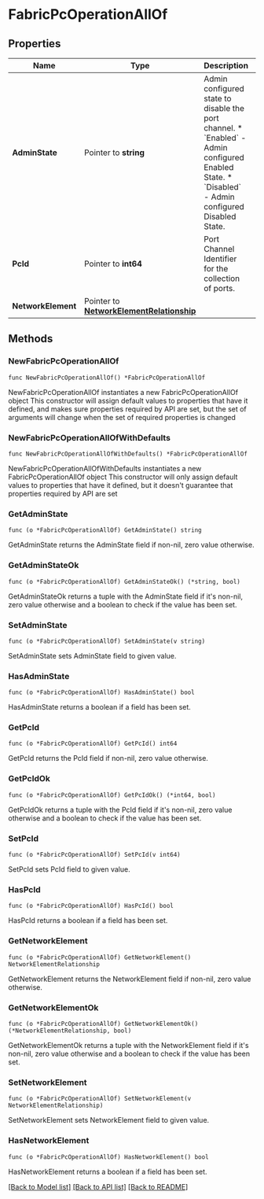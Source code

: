 # FabricPcOperationAllOf

## Properties

Name | Type | Description | Notes
------------ | ------------- | ------------- | -------------
**AdminState** | Pointer to **string** | Admin configured state to disable the port channel. * &#x60;Enabled&#x60; - Admin configured Enabled State. * &#x60;Disabled&#x60; - Admin configured Disabled State. | [optional] [default to "Enabled"]
**PcId** | Pointer to **int64** | Port Channel Identifier for the collection of ports. | [optional] 
**NetworkElement** | Pointer to [**NetworkElementRelationship**](network.Element.Relationship.md) |  | [optional] 

## Methods

### NewFabricPcOperationAllOf

`func NewFabricPcOperationAllOf() *FabricPcOperationAllOf`

NewFabricPcOperationAllOf instantiates a new FabricPcOperationAllOf object
This constructor will assign default values to properties that have it defined,
and makes sure properties required by API are set, but the set of arguments
will change when the set of required properties is changed

### NewFabricPcOperationAllOfWithDefaults

`func NewFabricPcOperationAllOfWithDefaults() *FabricPcOperationAllOf`

NewFabricPcOperationAllOfWithDefaults instantiates a new FabricPcOperationAllOf object
This constructor will only assign default values to properties that have it defined,
but it doesn't guarantee that properties required by API are set

### GetAdminState

`func (o *FabricPcOperationAllOf) GetAdminState() string`

GetAdminState returns the AdminState field if non-nil, zero value otherwise.

### GetAdminStateOk

`func (o *FabricPcOperationAllOf) GetAdminStateOk() (*string, bool)`

GetAdminStateOk returns a tuple with the AdminState field if it's non-nil, zero value otherwise
and a boolean to check if the value has been set.

### SetAdminState

`func (o *FabricPcOperationAllOf) SetAdminState(v string)`

SetAdminState sets AdminState field to given value.

### HasAdminState

`func (o *FabricPcOperationAllOf) HasAdminState() bool`

HasAdminState returns a boolean if a field has been set.

### GetPcId

`func (o *FabricPcOperationAllOf) GetPcId() int64`

GetPcId returns the PcId field if non-nil, zero value otherwise.

### GetPcIdOk

`func (o *FabricPcOperationAllOf) GetPcIdOk() (*int64, bool)`

GetPcIdOk returns a tuple with the PcId field if it's non-nil, zero value otherwise
and a boolean to check if the value has been set.

### SetPcId

`func (o *FabricPcOperationAllOf) SetPcId(v int64)`

SetPcId sets PcId field to given value.

### HasPcId

`func (o *FabricPcOperationAllOf) HasPcId() bool`

HasPcId returns a boolean if a field has been set.

### GetNetworkElement

`func (o *FabricPcOperationAllOf) GetNetworkElement() NetworkElementRelationship`

GetNetworkElement returns the NetworkElement field if non-nil, zero value otherwise.

### GetNetworkElementOk

`func (o *FabricPcOperationAllOf) GetNetworkElementOk() (*NetworkElementRelationship, bool)`

GetNetworkElementOk returns a tuple with the NetworkElement field if it's non-nil, zero value otherwise
and a boolean to check if the value has been set.

### SetNetworkElement

`func (o *FabricPcOperationAllOf) SetNetworkElement(v NetworkElementRelationship)`

SetNetworkElement sets NetworkElement field to given value.

### HasNetworkElement

`func (o *FabricPcOperationAllOf) HasNetworkElement() bool`

HasNetworkElement returns a boolean if a field has been set.


[[Back to Model list]](../README.md#documentation-for-models) [[Back to API list]](../README.md#documentation-for-api-endpoints) [[Back to README]](../README.md)


